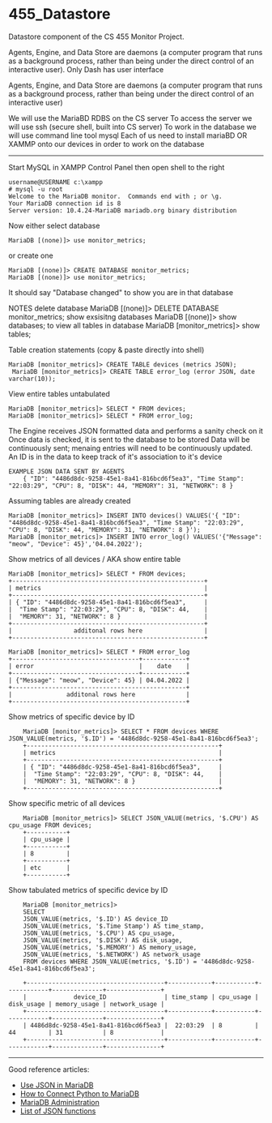 # 455_Datastore
Datastore component of the CS 455 Monitor Project.

Agents, Engine, and Data Store are daemons (a computer program that runs as a background process, rather than being under the direct control of an interactive user).
Only Dash has user interface

Agents, Engine, and Data Store are daemons (a computer program that runs as a background process, rather than being under the direct control of an interactive user)

We will use the MariaBD RDBS on the CS server 
  To access the server we will use ssh (secure shell, built into CS server)
  To work in the database we will use command line tool mysql
Each of us need to install mariaBD OR XAMMP onto our devices in order to work on the database

----------------------------------------------------------------------------------------------------
Start MySQL in XAMPP Control Panel then open shell to the right
```
username@USERNAME c:\xampp
# mysql -u root
Welcome to the MariaDB monitor.  Commands end with ; or \g.
Your MariaDB connection id is 8
Server version: 10.4.24-MariaDB mariadb.org binary distribution
```
Now either select database 
```
MariaDB [(none)]> use monitor_metrics;
```
or create one	
```
MariaDB [(none)]> CREATE DATABASE monitor_metrics; 
MariaDB [(none)]> use monitor_metrics;
 ```
	
It should say "Database changed" to show you are in that database

NOTES
	delete database
		MariaDB [(none)]> DELETE DATABASE monitor_metrics;
	show exsisitng databases 
		MariaDB [(none)]> show databases;
	to view all tables in database
		MariaDB [monitor_metrics]> show tables;


Table creation statements (copy & paste directly into shell)
```
MariaDB [monitor_metrics]> CREATE TABLE devices (metrics JSON);
 MariaDB [monitor_metrics]> CREATE TABLE error_log (error JSON, date varchar(10));
```
View entire tables untabulated	
```
MariaDB [monitor_metrics]> SELECT * FROM devices;
MariaDB [monitor_metrics]> SELECT * FROM error_log;
```
	
The Engine receives JSON formatted data and performs a sanity check on it
Once data is checked, it is sent to the database to be stored
Data will be continuously sent; menaing entries will need to be continuously updated.
An ID is in the data to keep track of it's association to it's device

```
EXAMPLE JSON DATA SENT BY AGENTS
	{ "ID": "4486d8dc-9258-45e1-8a41-816bcd6f5ea3", "Time Stamp": "22:03:29", "CPU": 8, "DISK": 44, "MEMORY": 31, "NETWORK": 8 }
```

Assuming tables are already created
```
MariaDB [monitor_metrics]> INSERT INTO devices() VALUES('{ "ID": "4486d8dc-9258-45e1-8a41-816bcd6f5ea3", "Time Stamp": "22:03:29", "CPU": 8, "DISK": 44, "MEMORY": 31, "NETWORK": 8 }');	
MariaDB [monitor_metrics]> INSERT INTO error_log() VALUES('{"Message": "meow", "Device": 45}','04.04.2022');
```
	
Show metrics of all devices / AKA show entire table
```
MariaDB [monitor_metrics]> SELECT * FROM devices;
+-----------------------------------------------------+
| metrics                                             |
+-----------------------------------------------------+
| { "ID": "4486d8dc-9258-45e1-8a41-816bcd6f5ea3",     |
|  "Time Stamp": "22:03:29", "CPU": 8, "DISK": 44,    |
|  "MEMORY": 31, "NETWORK": 8 }                       |
+-----------------------------------------------------+
|                 additonal rows here                 |
+-----------------------------------------------------+

MariaDB [monitor_metrics]> SELECT * FROM error_log
+-----------------------------------+------------+
| error                             |    date    |
+-----------------------------------+------------+
| {"Message": "meow", "Device": 45} | 04.04.2022 | 
+------------------------------------------------+
|               additonal rows here              |
+------------------------------------------------+
```

Show metrics of specific device by ID
```
	MariaDB [monitor_metrics]> SELECT * FROM devices WHERE JSON_VALUE(metrics, '$.ID') = '4486d8dc-9258-45e1-8a41-816bcd6f5ea3';
	+-----------------------------------------------------+
	| metrics                                             |
	+-----------------------------------------------------+
	| { "ID": "4486d8dc-9258-45e1-8a41-816bcd6f5ea3",     |
	|  "Time Stamp": "22:03:29", "CPU": 8, "DISK": 44,    |
	|  "MEMORY": 31, "NETWORK": 8 }                       |
	+-----------------------------------------------------+
 ```

Show specific metric of all devices
```
	MariaDB [monitor_metrics]> SELECT JSON_VALUE(metrics, '$.CPU') AS cpu_usage FROM devices;
	+-----------+
	| cpu_usage |
	+-----------+
	| 8         |
	+-----------+
	| etc       |
	+-----------+
  ```

Show tabulated metrics of specific device by ID
```
	MariaDB [monitor_metrics]> 
	SELECT 
	JSON_VALUE(metrics, '$.ID') AS device_ID 
	JSON_VALUE(metrics, '$.Time Stamp') AS time_stamp, 
	JSON_VALUE(metrics, '$.CPU') AS cpu_usage,
	JSON_VALUE(metrics, '$.DISK') AS disk_usage,
	JSON_VALUE(metrics, '$.MEMORY') AS memory_usage,
	JSON_VALUE(metrics, '$.NETWORK') AS network_usage 
	FROM devices WHERE JSON_VALUE(metrics, '$.ID') = '4486d8dc-9258-45e1-8a41-816bcd6f5ea3';
	
	+--------------------------------------+------------+-----------+------------+--------------+---------------+
	|             device_ID                | time_stamp | cpu_usage | disk_usage | memory_usage | network_usage |
	+--------------------------------------+------------+-----------+------------+--------------+---------------+
	| 4486d8dc-9258-45e1-8a41-816bcd6f5ea3 |  22:03:29  | 8         | 44         | 31           | 8             |
	+--------------------------------------+------------+-----------+------------+--------------+---------------+
```
----------------------------------------------------------------------------------------------------
Good reference articles:
- [Use JSON in MariaDB](https://mariadb.com/resources/blog/using-json-in-mariadb/)
- [How to Connect Python to MariaDB](https://mariadb.com/resources/blog/how-to-connect-python-programs-to-mariadb/)
- [MariaDB Administration](https://www.tutorialspoint.com/mariadb/mariadb_administration.htm)
- [List of JSON functions](https://mariadb.com/kb/en/json-functions/)
